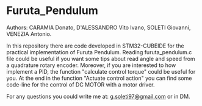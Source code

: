 # Furuta_Pendulum

Authors:
CARAMIA Donato, D'ALESSANDRO Vito Ivano, SOLETI Giovanni, VENEZIA Antonio.

In this repository there are code developed in STM32-CUBEIDE for the practical implementation of Furuta Pendulum.
Reading furuta_pendulum.c file could be useful if you want some tips about read angle and speed from a quadrature rotary encoder.
Moreover, if you are interested to how implement a PID, the function "calculate control torque" could be useful for you. At the end in the function
"Actuate control action" you can find some code-line for the control of DC MOTOR with a motor driver. 

For any questions you could write me at: g.soleti97@gmail.com or in DM.

